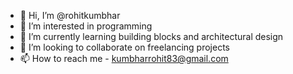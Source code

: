 - 👋 Hi, I’m @rohitkumbhar
- 👀 I’m interested in programming
- 🌱 I’m currently learning building blocks and architectural design
- 💞️ I’m looking to collaborate on freelancing projects
- 📫 How to reach me - kumbharrohit83@gmail.com

<!---
rohitdk/rohitdk is a ✨ special ✨ repository because its `README.md` (this file) appears on your GitHub profile.
You can click the Preview link to take a look at your changes.
--->
